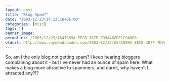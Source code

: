 ```yaml
---
layout: post
title: "Blog Spam?"
date: "2003-12-23T14:12:16+06:00"
categories: [misc]
tags: []
banner_image: 
permalink: /2003/12/23/A541989A-EECB-387F-7D9A46CDF1C9A0B0
oldurl: http://www.raymondcamden.com/2003/12/23/A541989A-EECB-387F-7D9A46CDF1C9A0B0
---
```


So, am I the only blog not getting spam? I keep hearing bloggers complaining about it - but I've never had an ounce of spam here. What makes a blog more attractive to spammers, and darnit, why haven't  I attracted any?!?